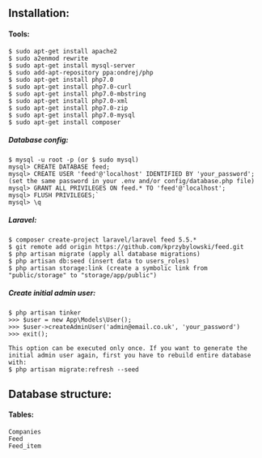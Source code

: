 ## Installation:


#### Tools:
    $ sudo apt-get install apache2
    $ sudo a2enmod rewrite
    $ sudo apt-get install mysql-server
    $ sudo add-apt-repository ppa:ondrej/php
    $ sudo apt-get install php7.0
    $ sudo apt-get install php7.0-curl
    $ sudo apt-get install php7.0-mbstring
    $ sudo apt-get install php7.0-xml
    $ sudo apt-get install php7.0-zip
    $ sudo apt-get install php7.0-mysql
    $ sudo apt-get install composer

##### Database config:
    $ mysql -u root -p (or $ sudo mysql)  
    mysql> CREATE DATABASE feed;  
    mysql> CREATE USER 'feed'@'localhost' IDENTIFIED BY 'your_password'; (set the same password in your .env and/or config/database.php file)    
    mysql> GRANT ALL PRIVILEGES ON feed.* TO 'feed'@'localhost';  
    mysql> FLUSH PRIVILEGES;`  
    mysql> \q

##### Laravel:
    $ composer create-project laravel/laravel feed 5.5.*
    $ git remote add origin https://github.com/kprzybylowski/feed.git
    $ php artisan migrate (apply all database migrations)
    $ php artisan db:seed (insert data to users_roles)
    $ php artisan storage:link (create a symbolic link from "public/storage" to "storage/app/public")

##### Create initial admin user:
    $ php artisan tinker
    >>> $user = new App\Models\User();  
    >>> $user->createAdminUser('admin@email.co.uk', 'your_password')  
    >>> exit();
    
    This option can be executed only once. If you want to generate the initial admin user again, first you have to rebuild entire database with:  
    $ php artisan migrate:refresh --seed

## Database structure:


#### Tables:
    Companies
    Feed
    Feed_item